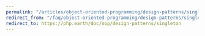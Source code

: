 ```yaml
---
permalink: "/articles/object-oriented-programming/design-patterns/singleton/"
redirect_from: "/faq/object-oriented-programming/design-patterns/singleton/"
redirect_to: https://php.earth/doc/oop/design-patterns/singleton
---
```

